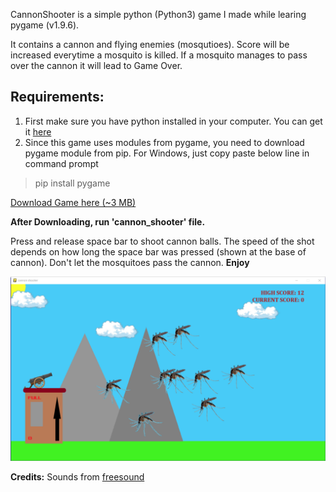 CannonShooter is a simple python (Python3) game I made while learing pygame (v1.9.6).

It contains a cannon and flying enemies (mosqutioes). Score will be increased everytime a mosquito is killed. If a mosquito manages to pass over the cannon it will lead to Game Over.

## Requirements:

1. First make sure you have python installed in your computer. You can get it [here](https://www.python.org/downloads/)
2. Since this game uses modules from pygame, you need to download pygame module from pip. For Windows, just copy paste below line in command prompt  
>pip install pygame

[Download Game here (~3 MB)](https://github.com/shanmukhasix/CannonShooter/archive/master.zip)  

**After Downloading, run 'cannon_shooter' file.**

Press and release space bar to shoot cannon balls. The speed of the shot depends on how long the space bar was pressed (shown at the base of cannon). Don't let the mosquitoes pass the cannon. **Enjoy**

![Screenshot](/images/Screenshot1.png)

**Credits:** Sounds from [freesound](https://freesound.org)
